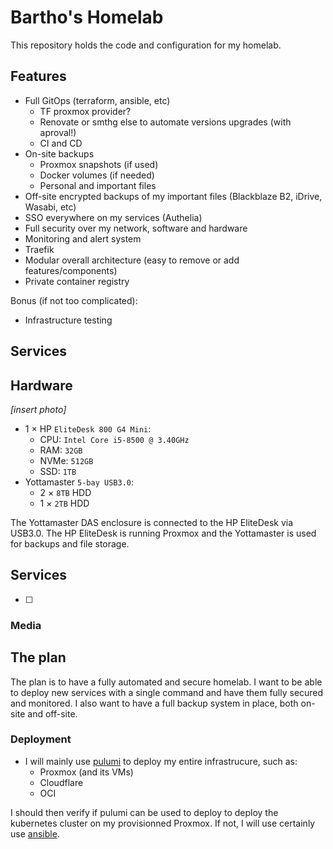 # Bartho's Homelab

This repository holds the code and configuration for my homelab.

## Features

- Full GitOps (terraform, ansible, etc)
    - TF proxmox provider?
    - Renovate or smthg else to automate versions upgrades (with aproval!)
    - CI and CD
- On-site backups
    - Proxmox snapshots (if used)
    - Docker volumes (if needed)
    - Personal and important files
- Off-site encrypted backups of my important files (Blackblaze B2, iDrive, Wasabi, etc)
- SSO everywhere on my services (Authelia)
- Full security over my network, software and hardware
- Monitoring and alert system
- Traefik
- Modular overall architecture (easy to remove or add features/components)
- Private container registry

Bonus (if not too complicated):
- Infrastructure testing

## Services

## Hardware

*[insert photo]*

- 1 × HP `EliteDesk 800 G4 Mini`:
    - CPU: `Intel Core i5-8500 @ 3.40GHz` 
    - RAM: `32GB`
    - NVMe: `512GB`
    - SSD: `1TB`
- Yottamaster `5-bay USB3.0`:
    - 2 × `8TB` HDD
    - 1 × `2TB` HDD

The Yottamaster DAS enclosure is connected to the HP EliteDesk via USB3.0. The HP EliteDesk is running Proxmox and the Yottamaster is used for backups and file storage.

## Services

- [ ]  

### Media

### 

## The plan

The plan is to have a fully automated and secure homelab. I want to be able to deploy new services with a single command and have them fully secured and monitored. I also want to have a full backup system in place, both on-site and off-site.

### Deployment

- I will mainly use [pulumi](https://www.pulumi.com/) to deploy my entire infrastrucure, such as:
    - Proxmox (and its VMs)
    - Cloudflare
    - OCI

I should then verify if pulumi can be used to deploy to deploy the kubernetes cluster on my provisionned Proxmox. If not, I will use certainly use [ansible](https://www.ansible.com/).